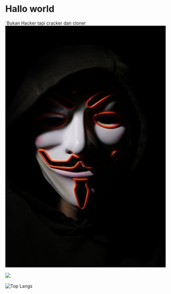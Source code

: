 # Hallo world
`Bukan Hacker tapi cracker dan cloner 
<img src ="https://github.com/RamaDevCode/RamaDevCode/blob/main/3417e13ccedb9ca326348fd67ac1209a.jpg">

<img src="https://github-readme-stats.vercel.app/api?username=RamaDevCode&show_icons=true&theme=radical&title_color=8E2DE2&text_color=fff&icon_color=8E2DE2">

![Top Langs](https://github-readme-stats.vercel.app/api/top-langs/?username=RamaDevCode&theme=radical&title_color=8E2DE2&text_color=fff)

